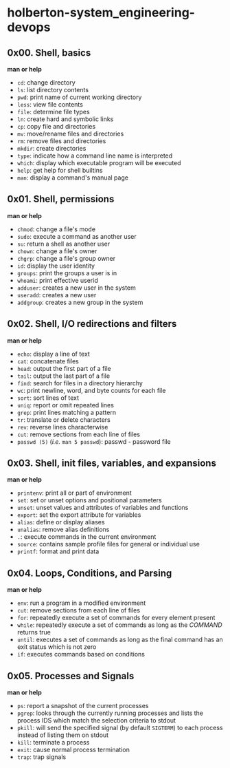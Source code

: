 # holberton-system_engineering-devops  
   
## 0x00. Shell, basics    

**man or help**  

- `cd`: change directory  
- `ls`: list directory contents  
- `pwd`: print name of current working directory  
- `less`: view file contents  
- `file`: determine file types  
- `ln`: create hard and symbolic links  
- `cp`: copy file and directories  
- `mv`: move/rename files and directories  
- `rm`: remove files and directories  
- `mkdir`: create directories  
- `type`: indicate how a command line name is interpreted  
- `which`: display which executable program will be executed  
- `help`: get help for shell builtins  
- `man`: display a command's manual page  
   
##  0x01. Shell, permissions  
   
**man or help**   
   
- `chmod`: change a file's mode  
- `sudo`: execute a command as another user  
- `su`: return a shell as another user  
- `chown`: change a file's owner  
- `chgrp`: change a file's group owner  
- `id`: display the user identity  
- `groups`: print the groups a user is in  
- `whoami`: print effective userid   
- `adduser`: creates a new user in the system  
- `useradd`: creates a new user  
- `addgroup`: creates a new group in the system  
   
## 0x02. Shell, I/O redirections and filters  
   
**man or help**  
   
- `echo`: display a line of text  
- `cat`: concatenate files  
- `head`: output the first part of a file  
- `tail`: output the last part of a file  
- `find`: search for files in a directory hierarchy  
- `wc`: print newline, word, and byte counts for each file  
- `sort`: sort lines of text  
- `uniq`: report or omit repeated lines  
- `grep`: print lines matching a pattern  
- `tr`: translate or delete characters  
- `rev`: reverse lines characterwise  
- `cut`: remove sections from each line of files  
- `passwd (5)` (*i.e.* `man 5 passwd`): passwd - password file  
   
## 0x03. Shell, init files, variables, and expansions  
   
**man or help**  
   
- `printenv`: print all or part of environment  
- `set`: set or unset options and positional parameters  
- `unset`: unset values and attributes of variables and functions  
- `export`: set the export attribute for variables  
- `alias`: define or display aliases  
- `unalias`: remove alias definitions  
- `.`: execute commands in the current environment  
- `source`: contains sample profile files for general or individual use  
- `printf`: format and print data  
   
## 0x04. Loops, Conditions, and Parsing  
   
**man or help**  
   
- `env`: run a program in a modified environment  
- `cut`: remove sections from each line of files  
- `for`: repeatedly execute a set of commands for every element present  
- `while`: repeatedly execute a set of commands as long as the *COMMAND* returns true  
- `until`: executes a set of commands as long as the final command has an exit status which is not zero  
- `if`: executes commands based on conditions  
   
## 0x05. Processes and Signals  
   
**man or help**  
   
- `ps`: report a snapshot of the current processes  
- `pgrep`: looks through the currently running processes and lists the process IDS which match the selection criteria to stdout  
- `pkill`: will send the specified signal (by default `SIGTERM`) to each process instead of listing them on stdout  
- `kill`: terminate a process  
- `exit`: cause normal process termination  
- `trap`: trap signals
